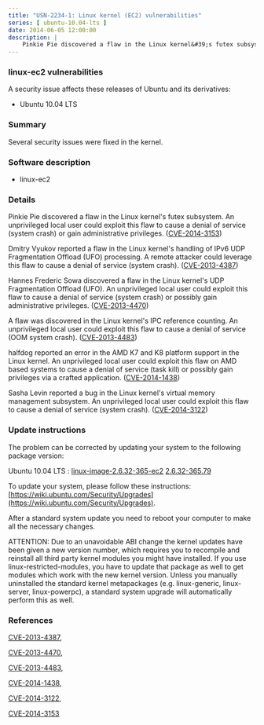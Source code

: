 ```yaml
---
title: "USN-2234-1: Linux kernel (EC2) vulnerabilities"
series: [ ubuntu-10.04-lts ]
date: 2014-06-05 12:00:00
description: |
    Pinkie Pie discovered a flaw in the Linux kernel&#39;s futex subsystem. An unprivileged local user could exploit this flaw to cause a denial of service (system crash) or gain administrative privileges. ([CVE-2014-3153](http://people.ubuntu.com/~ubuntu-security/cve/CVE-2014-3153))
--- 
```

 
### linux-ec2 vulnerabilities

A security issue affects these releases of Ubuntu and its derivatives:

* Ubuntu 10.04 LTS

### Summary

Several security issues were fixed in the kernel. 

### Software description

* linux-ec2 

### Details

Pinkie Pie discovered a flaw in the Linux kernel&#39;s futex subsystem. An unprivileged local user could exploit this flaw to cause a denial of service (system crash) or gain administrative privileges. ([CVE-2014-3153](http://people.ubuntu.com/~ubuntu-security/cve/CVE-2014-3153))

Dmitry Vyukov reported a flaw in the Linux kernel&#39;s handling of IPv6 UDP Fragmentation Offload (UFO) processing. A remote attacker could leverage this flaw to cause a denial of service (system crash). ([CVE-2013-4387](http://people.ubuntu.com/~ubuntu-security/cve/CVE-2013-4387))

Hannes Frederic Sowa discovered a flaw in the Linux kernel&#39;s UDP Fragmentation Offload (UFO). An unprivileged local user could exploit this flaw to cause a denial of service (system crash) or possibly gain administrative privileges. ([CVE-2013-4470](http://people.ubuntu.com/~ubuntu-security/cve/CVE-2013-4470))

A flaw was discovered in the Linux kernel&#39;s IPC reference counting. An unprivileged local user could exploit this flaw to cause a denial of service (OOM system crash). ([CVE-2013-4483](http://people.ubuntu.com/~ubuntu-security/cve/CVE-2013-4483))

halfdog reported an error in the AMD K7 and K8 platform support in the Linux kernel. An unprivileged local user could exploit this flaw on AMD based systems to cause a denial of service (task kill) or possibly gain privileges via a crafted application. ([CVE-2014-1438](http://people.ubuntu.com/~ubuntu-security/cve/CVE-2014-1438))

Sasha Levin reported a bug in the Linux kernel&#39;s virtual memory management subsystem. An unprivileged local user could exploit this flaw to cause a denial of service (system crash). ([CVE-2014-3122](http://people.ubuntu.com/~ubuntu-security/cve/CVE-2014-3122)) 

### Update instructions

The problem can be corrected by updating your system to the following package version:

Ubuntu 10.04 LTS
 : [linux-image-2.6.32-365-ec2](https://launchpad.net/ubuntu/+source/linux-ec2) <span> [2.6.32-365.79](https://launchpad.net/ubuntu/+source/linux-ec2/2.6.32-365.79) </span> 

To update your system, please follow these instructions: [https://wiki.ubuntu.com/Security/Upgrades](https://wiki.ubuntu.com/Security/Upgrades).

After a standard system update you need to reboot your computer to make all the necessary changes.

ATTENTION: Due to an unavoidable ABI change the kernel updates have been given a new version number, which requires you to recompile and reinstall all third party kernel modules you might have installed. If you use linux-restricted-modules, you have to update that package as well to get modules which work with the new kernel version. Unless you manually uninstalled the standard kernel metapackages (e.g. linux-generic, linux-server, linux-powerpc), a standard system upgrade will automatically perform this as well. 

### References

 [CVE-2013-4387](http://people.ubuntu.com/~ubuntu-security/cve/CVE-2013-4387), 

 [CVE-2013-4470](http://people.ubuntu.com/~ubuntu-security/cve/CVE-2013-4470), 

 [CVE-2013-4483](http://people.ubuntu.com/~ubuntu-security/cve/CVE-2013-4483), 

 [CVE-2014-1438](http://people.ubuntu.com/~ubuntu-security/cve/CVE-2014-1438), 

 [CVE-2014-3122](http://people.ubuntu.com/~ubuntu-security/cve/CVE-2014-3122), 

 [CVE-2014-3153](http://people.ubuntu.com/~ubuntu-security/cve/CVE-2014-3153)
 
